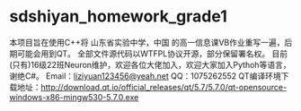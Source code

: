 # sdshiyan_homework_grade1
本项目旨在使用C++将 山东省实验中学，中国 的高一信息课VB作业重写一遍，后期可能会用到QT。
全部文件源代码以WTFPL协议开源，部分保留署名权。
目前(只有)16级22班Neuron维护，欢迎各位大佬加入，欢迎大家加入Pythoh等语言，谢绝C#。
Email：liziyuan123456@yeah.net
QQ：1075262552
QT编译环境下载地址：http://download.qt.io/official_releases/qt/5.7/5.7.0/qt-opensource-windows-x86-mingw530-5.7.0.exe
